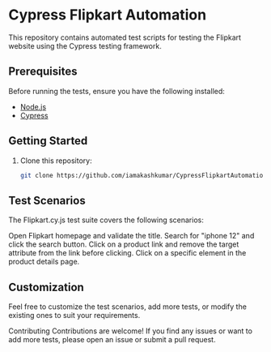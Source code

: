 # Cypress Flipkart Automation

This repository contains automated test scripts for testing the Flipkart website using the Cypress testing framework.

## Prerequisites

Before running the tests, ensure you have the following installed:

- [Node.js](https://nodejs.org/)
- [Cypress](https://www.cypress.io/)

## Getting Started

1. Clone this repository:

   ```bash
   git clone https://github.com/iamakashkumar/CypressFlipkartAutomation.git


## Test Scenarios
The Flipkart.cy.js test suite covers the following scenarios:

Open Flipkart homepage and validate the title.
Search for "iphone 12" and click the search button.
Click on a product link and remove the target attribute from the link before clicking.
Click on a specific element in the product details page.

## Customization
Feel free to customize the test scenarios, add more tests, or modify the existing ones to suit your requirements.

Contributing
Contributions are welcome! If you find any issues or want to add more tests, please open an issue or submit a pull request.

